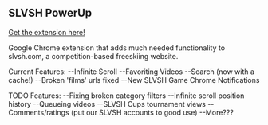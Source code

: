 ## SLVSH PowerUp


[Get the extension here!](https://chrome.google.com/webstore/detail/slvsh-powerup/imhpembioehfpfmnonclhibdklpkecgc)

Google Chrome extension that adds much needed functionality to slvsh.com, a competition-based freeskiing website.

Current Features:
--Infinite Scroll
--Favoriting Videos
--Search (now with a cache!)
--Broken 'films' urls fixed
--New SLVSH Game Chrome Notifications


TODO Features:
--Fixing broken category filters
--Infinite scroll position history
--Queueing videos
--SLVSH Cups tournament views
--Comments/ratings (put our SLVSH accounts to good use)
--More???
